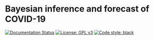 # Bayesian inference and forecast of COVID-19

[![Documentation Status](https://readthedocs.org/projects/covid19-inference-forecast/badge/?version=latest)](https://covid19-inference-forecast.readthedocs.io/en/latest/?badge=latest)
[![License: GPL v3](https://img.shields.io/badge/License-GPLv3-blue.svg)](https://www.gnu.org/licenses/gpl-3.0)
[![Code style: black](https://img.shields.io/badge/code%20style-black-000000.svg)](https://github.com/psf/black)

<!-- 
Andrana. We want to quantify the effect of new policies on the spread of COVID-19. Crucially, fitting an exponential function to the number of cases lacks an interpretability of the fitting error. We built a Bayesian SIR model where we can incorporate our prior knowledge of the time points of governmental policy changes. At the example of Germany, we show that the two kinks in the last weeks correspond to two changes of policies, leading to a growth rate of about 0 now.
-->
<!-- The research article [is available on arXiv](https://arxiv.org/abs/2004.01105). -->

<!-- The code used to produce the figures is available [here](https://github.com/Priesemann-Group/covid19_inference_forecast/blob/master/scripts/paper/Corona_germany_simple_model.ipynb) (simple model) and [here](https://github.com/Priesemann-Group/covid19_inference_forecast/blob/master/scripts/paper/SIR_with_delay_Germany_3scenarios.ipynb) (with change points).
It is runnable in Google Colab. Requirement is PyMC3 >= 3.7. -->

<!-- If you want to use the code, we recommend to look at our [documentation](https://covid19-inference-forecast.readthedocs.io/en/latest/).

<!-- Some output figures are shown below. The rest are found in the figures folder. We update them regularly.

<!-- ### Please take notice of our [disclaimer](disclaimer.md).

<!-- ## What-if scenarios

<!-- What if the growth would have continued with less change points?

<!-- <img src="figures/what_if_forecast.png" width="600">

<!-- We fitted the four scenarios to the number of new cases until respectively March 18th, March 25th, April 1st and April 7th.

<!-- ## Modeling three different scenarios in Germany (updated figures of the paper)

<!-- ### Summary

<!-- <img src="figures/summary_forecast.png" width="600">

<!-- ### Scenario assuming three change points

<!--<p float="left">
  <img src="figures/Fig_S3.png" height="500" />
  <img src="figures/Fig_S4.png" height="500" /> 
</p>

<!-- ### Scenario assuming two change points

<!-- <p float="left">
  <img src="figures/Fig_3.png" height="500">
  <img src="figures/Fig_4.png" height="500">
</p>

<!-- ### Scenario assuming one change point
<p float="left">
  <img src="figures/Fig_S1.png" height="500">
  <img src="figures/Fig_S2.png" height="500">
</p>


